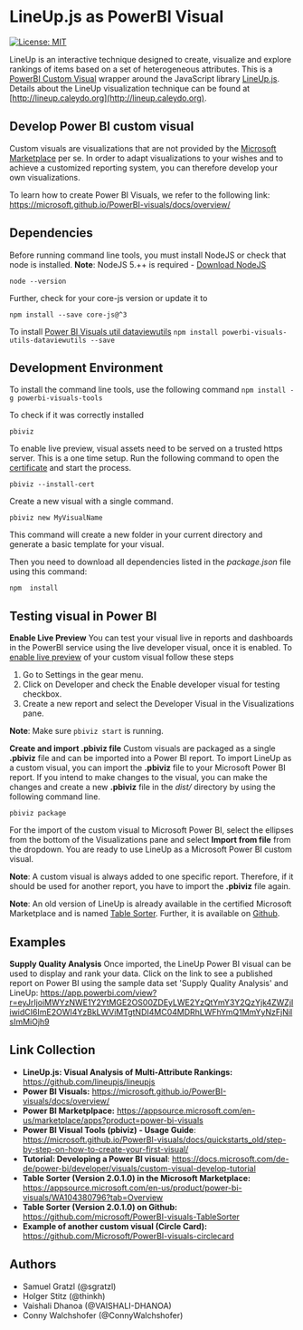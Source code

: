  LineUp.js as PowerBI Visual
 ===========================


[![License: MIT][mit-image]][mit-url]

LineUp is an interactive technique designed to create, visualize and explore rankings of items based on a set of heterogeneous attributes. This is a [PowerBI Custom Visual](https://github.com/Microsoft/PowerBI-Visuals) wrapper around the JavaScript library [LineUp.js](https://github.com/lineupjs/lineupjs). Details about the LineUp visualization technique can be found at [http://lineup.caleydo.org](http://lineup.caleydo.org).

Develop Power BI custom visual
------------------------------

Custom visuals are visualizations that are not provided by the [Microsoft Marketplace](https://appsource.microsoft.com/en-us/marketplace/apps?product=power-bi-visuals "Microsoft Marketplace") per se. In order to adapt visualizations to your wishes and to achieve a customized reporting system, you can therefore develop your own visualizations.

To learn how to create Power BI Visuals, we refer to the following link: https://microsoft.github.io/PowerBI-visuals/docs/overview/

Dependencies
------------
Before running command line tools, you must install NodeJS or check that node is installed. **Note**: NodeJS 5.++ is required - [Download NodeJS](https://nodejs.org/en/ "Download NodeJS")

`node --version`

Further, check for your core-js version or update it to

`npm install --save core-js@^3`

To install [Power BI Visuals util dataviewutils](https://github.com/microsoft/powerbi-visuals-utils-dataviewutil "Power BI Visuals util dataviewutils")
`npm install powerbi-visuals-utils-dataviewutils --save`


Development Environment
-----------------------

To install the command line tools, use the following command
`npm install -g powerbi-visuals-tools`

To check if it was correctly installed

`pbiviz`

To enable live preview, visual assets need to be served on a trusted https server. This is a one time setup. Run the following command to open the [certificate](https://github.com/microsoft/PowerBI-visuals/blob/master/tools/CertificateAddWindows.md "certificate") and start the process.

`pbiviz --install-cert`

Create a new visual with a single command.

`pbiviz new MyVisualName`

This command will create a new folder in your current directory and generate a basic template for your visual.

Then you need to download all dependencies listed in the _package.json_ file using this command:

`npm  install`

Testing visual in Power BI
---------------------------
**Enable Live Preview**
You can test your visual live in reports and dashboards in the PowerBI service using the live developer visual, once it is enabled. To [enable live preview](https://github.com/microsoft/PowerBI-visuals/blob/master/tools/DebugVisualSetup.md "enable live preview") of your custom visual follow these steps

1. Go to Settings in the gear menu.
2. Click on Developer and check the Enable developer visual for testing checkbox.
3. Create a new report and select the Developer Visual in the Visualizations pane.

**Note**: Make sure `pbiviz start` is running.

**Create and import .pbiviz file**
Custom visuals are packaged as a single **.pbiviz** file and can be imported into a Power BI report. To import LineUp as a custom visual, you can import the **.pbiviz** file to your Microsoft Power BI report. If you intend to make changes to the visual, you can make the changes and create a new **.pbiviz** file in the _dist/_ directory by using the following command line.

`pbiviz package`

For the import of the custom visual to Microsoft Power BI, select the ellipses from the bottom of the Visualizations pane and select **Import from file** from the dropdown. You are ready to use LineUp as a Microsoft Power BI custom visual.

**Note**: A custom visual is always added to one  specific report. Therefore, if it should be used for another report, you have to import the **.pbiviz** file again.

**Note**: An old version of LineUp is already available in the certified Microsoft Marketplace and is named [Table Sorter](https://appsource.microsoft.com/en-us/product/power-bi-visuals/WA104380796?tab=Overview "Table Sorter"). Further, it is available on [Github](https://github.com/microsoft/PowerBI-visuals-TableSorter?tab=Overview "Table Sorter").

Examples
--------
**Supply Quality Analysis**
Once imported, the LineUp Power BI visual can be used to display and rank your data. Click on the link to see a published report on Power BI using the sample data set 'Supply Quality Analysis' and LineUp: https://app.powerbi.com/view?r=eyJrIjoiMWYzNWE1Y2YtMGE2OS00ZDEyLWE2YzQtYmY3Y2QzYjk4ZWZjIiwidCI6ImE2OWI4YzBkLWViMTgtNDI4MC04MDRhLWFhYmQ1MmYyNzFjNiIsImMiOjh9

Link Collection
---------------
- **LineUp.js: Visual Analysis of Multi-Attribute Rankings:** https://github.com/lineupjs/lineupjs
- **Power BI Visuals:** https://microsoft.github.io/PowerBI-visuals/docs/overview/
- **Power BI Marketplpace:** https://appsource.microsoft.com/en-us/marketplace/apps?product=power-bi-visuals
- **Power BI Visual Tools (pbiviz) - Usage Guide**: https://microsoft.github.io/PowerBI-visuals/docs/quickstarts_old/step-by-step-on-how-to-create-your-first-visual/
- **Tutorial: Developing a Power BI visual**: https://docs.microsoft.com/de-de/power-bi/developer/visuals/custom-visual-develop-tutorial
- **Table Sorter (Version 2.0.1.0) in the Microsoft Marketplace:** https://appsource.microsoft.com/en-us/product/power-bi-visuals/WA104380796?tab=Overview
- **Table Sorter (Version 2.0.1.0) on Github:** https://github.com/microsoft/PowerBI-visuals-TableSorter
- **Example of another custom visual (Circle Card):** https://github.com/Microsoft/PowerBI-visuals-circlecard


Authors
---------

 * Samuel Gratzl (@sgratzl)
 * Holger Stitz (@thinkh)
 * Vaishali Dhanoa (@VAISHALI-DHANOA)
 * Conny Walchshofer (@ConnyWalchshofer)


[mit-image]: https://img.shields.io/badge/License-MIT-yellow.svg
[mit-url]: https://opensource.org/licenses/MIT
